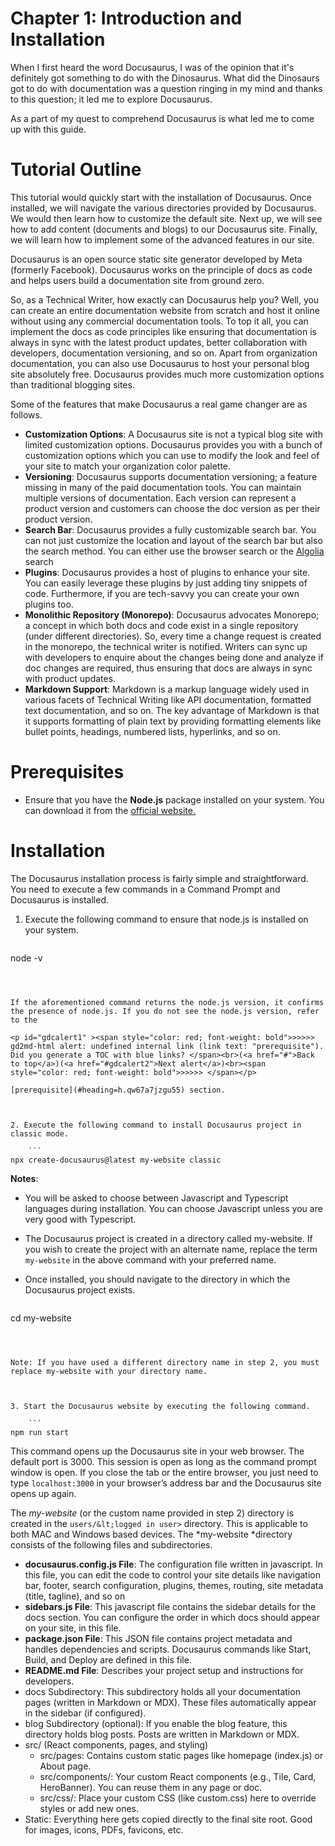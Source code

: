 # Chapter 1: Introduction and Installation

When I first heard the word Docusaurus, I was of the opinion that it's definitely got something to do with the Dinosaurus. What did the Dinosaurs got to do with documentation was a question ringing in my mind and thanks to this question; it led me to explore Docusaurus. 

As a part of my quest to comprehend Docusaurus is what led me to come up with this guide. 


# Tutorial Outline

This tutorial would quickly start with the installation of Docusaurus. Once installed, we will navigate the various directories provided by Docusaurus. We would then learn how to customize the default site. Next up, we will see how to add content (documents and blogs) to our Docusaurus site. Finally, we will learn how to implement some of the advanced features in our site. 

Docusaurus is an open source static site generator developed by Meta (formerly Facebook). Docusaurus works on the principle of docs as code and helps users build a documentation site from ground zero. 

So, as a Technical Writer, how exactly can Docusaurus help you? Well, you can create an entire documentation website from scratch and host it online without using any commercial documentation tools. To top it all, you can implement the docs as code principles like ensuring that documentation is always in sync with the latest product updates, better collaboration with developers, documentation versioning, and so on.  Apart from organization documentation, you can also use Docusaurus to host your personal blog site absolutely free. Docusaurus provides much more customization options than traditional blogging sites. 

Some of the features that make Docusaurus a real game changer are as follows.



* **Customization Options**: A Docusaurus site is not a typical blog site with limited customization options. Docusaurus provides you with a bunch of customization options which you can use to modify the look and feel of your site to match your organization color palette. 
* **Versioning**: Docusaurus supports documentation versioning; a feature missing in many of the paid documentation tools. You can maintain multiple versions of documentation. Each version can represent a product version and customers can choose the doc version as per their product version.   
* **Search Bar**: Docusaurus provides a fully customizable search bar. You can not just customize the location and layout of the search bar but also the search method. You can either use the browser search or the [Algolia](https://www.algolia.com/) search 
* **Plugins**: Docusaurus provides a host of plugins to enhance your site. You can easily leverage these plugins by just adding tiny snippets of code. Furthermore, if you are tech-savvy you can create your own plugins too. 
* **Monolithic Repository (Monorepo)**: Docusaurus advocates Monorepo; a concept in which both docs and code exist in a single repository (under different directories). So, every time a change request is created in the monorepo, the technical writer is notified. Writers can sync up with developers to enquire about the changes being done and analyze if doc changes are required, thus ensuring that docs are always in sync with product updates. 
* **Markdown Support**: Markdown is a markup language widely used in various facets of Technical Writing like API documentation, formatted text documentation, and so on. The key advantage of Markdown is that it supports formatting of plain text by providing formatting elements like bullet points, headings, numbered lists, hyperlinks, and so on. 


# Prerequisites



* Ensure that you have the **Node.js** package installed on your system. You can download it from the [official website.](https://nodejs.org/en/download) 


# Installation

The Docusaurus installation process is fairly simple and straightforward. You need to execute a few commands in a Command Prompt and Docusaurus is installed. 



1. Execute the following command to ensure that node.js is installed on your system. 

    ```
node -v
```



If the aforementioned command returns the node.js version, it confirms the presence of node.js. If you do not see the node.js version, refer to the 

<p id="gdcalert1" ><span style="color: red; font-weight: bold">>>>>>  gd2md-html alert: undefined internal link (link text: "prerequisite"). Did you generate a TOC with blue links? </span><br>(<a href="#">Back to top</a>)(<a href="#gdcalert2">Next alert</a>)<br><span style="color: red; font-weight: bold">>>>>> </span></p>

[prerequisite](#heading=h.qw67a7jzgu55) section. 



2. Execute the following command to install Docusaurus project in classic mode. 

    ```
npx create-docusaurus@latest my-website classic
```



**Notes**: 



* You will be asked to choose between Javascript and Typescript languages during installation. You can choose Javascript unless you are very good with Typescript. 
* The Docusaurus project is created in a directory called my-website. If you wish to create the project with an alternate name, replace the term `my-website` in the above command with your preferred name. 
* Once installed, you should navigate to the directory in which the Docusaurus project exists. 

    ```
cd my-website
```



Note: If you have used a different directory name in step 2, you must replace my-website with your directory name. 



3. Start the Docusaurus website by executing the following command. 

    ```
npm run start
```



This command opens up the Docusaurus site in your web browser. The default port is 3000. This session is open as long as the command prompt window is open. If you close the tab or the entire browser, you just need to type `localhost:3000` in your browser’s address bar and the Docusaurus site opens up again.

The *my-website* (or the custom name provided in step 2) directory is created in the `users/&lt;logged in user>` directory. This is applicable to both MAC and Windows based devices. The *my-website *directory consists of the following files and subdirectories. 



* **docusaurus.config.js File**: The configuration file written in javascript. In this file, you can edit the code to control your site details like navigation bar, footer, search configuration, plugins, themes, routing, site metadata (title, tagline), and so on
* **sidebars.js File**: This javascript file contains the sidebar details for the docs section. You can configure the order in which docs should appear on your site, in this file.
* **package.json File**: This JSON file contains project metadata and handles dependencies and scripts. Docusaurus commands like Start, Build, and Deploy are defined in this file. 
* **README.md File**: Describes your project setup and instructions for developers.
* docs Subdirectory: This subdirectory holds all your documentation pages (written in Markdown or MDX). These files automatically appear in the sidebar (if configured).
* blog Subdirectory (optional): If you enable the blog feature, this directory holds blog posts. Posts are written in Markdown or MDX.
* src/ (React components, pages, and styling)
    * src/pages: Contains custom static pages like homepage (index.js) or About page.
    * src/components/: Your custom React components (e.g., Tile, Card, HeroBanner). You can reuse them in any page or doc.
    * src/css/: Place your custom CSS (like custom.css) here to override styles or add new ones.
* Static: Everything here gets copied directly to the final site root. Good for images, icons, PDFs, favicons, etc.